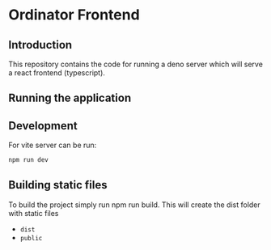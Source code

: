 # Ordinator Frontend

## Introduction
This repository contains the code for running a deno server which will serve a react frontend (typescript).

## Running the application
## Development
For vite server can be run:

```bash
npm run dev
```


## Building static files
To build the project simply run npm run build. This will create the dist folder with static files

 - `dist`
 - `public`

